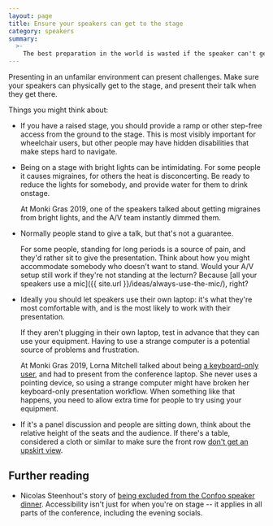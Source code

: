 ```yaml
---
layout: page
title: Ensure your speakers can get to the stage
category: speakers
summary:
  >-
    The best preparation in the world is wasted if the speaker can't get to the stage.
---
```


Presenting in an unfamilar environment can present challenges.
Make sure your speakers can physically get to the stage, and present their talk when they get there.

Things you might think about:

*   If you have a raised stage, you should provide a ramp or other step-free access from the ground to the stage.
    This is most visibly important for wheelchair users, but other people may have hidden disabilities that make steps hard to navigate.

*   Being on a stage with bright lights can be intimidating.
    For some people it causes migraines, for others the heat is disconcerting.
    Be ready to reduce the lights for somebody, and provide water for them to drink onstage.

    At Monki Gras 2019, one of the speakers talked about getting migraines from bright lights, and the A/V team instantly dimmed them.

*   Normally people stand to give a talk, but that's not a guarantee.

    For some people, standing for long periods is a source of pain, and they'd rather sit to give the presentation.
    Think about how you might accommodate somebody who doesn't want to stand.
    Would your A/V setup still work if they're not standing at the lecturn?
    Because [all your speakers use a mic]({{ site.url }}/ideas/always-use-the-mic/), right?

*   Ideally you should let speakers use their own laptop: it's what they're most comfortable with, and is the most likely to work with their presentation.

    If they aren't plugging in their own laptop, test in advance that they can use your equipment.
    Having to use a strange computer is a potential source of problems and frustration.

    At Monki Gras 2019, Lorna Mitchell talked about being [a keyboard-only user](https://noti.st/lornajane/xkdbqh/tales-of-a-keyboard-only-user), and had to present from the conference laptop.
    She never uses a pointing device, so using a strange computer might have broken her keyboard-only presentation workflow.
    When something like that happens, you need to allow extra time for people to try using your equipment.

*   If it's a panel discussion and people are sitting down, think about the relative height of the seats and the audience.
    If there's a table, considered a cloth or similar to make sure the front row [don't get an upskirt view](https://mobile.twitter.com/wendi_c_thomas/status/1114658979177799685).

## Further reading

*   Nicolas Steenhout's story of [being excluded from the Confoo speaker dinner](https://incl.ca/excluded-confoo-speaker-dinner-happened-made-feel/).
    Accessibility isn't just for when you're on stage -- it applies in all parts of the conference, including the evening socials.

